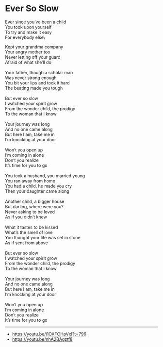 # Ever So Slow

Ever since you’ve been a child\
You took upon yourself\
To try and make it easy\
For everybody else\

Kept your grandma company\
Your angry mother too\
Never letting off your guard\
Afraid of what she’ll do\
\
Your father, though a scholar man\
Was never strong enough\
You bit your lips and took it hard\
The beating made you tough\
\
But ever so slow\
I watched your spirit grow\
From the wonder child, the prodigy\
To the woman that I know\
\
Your journey was long\
And no one came along\
But here I am, take me in\
I’m knocking at your door\
\
Won’t you open up\
I’m coming in alone\
Don’t you realize\
It’s time for you to go\
\
You took a husband, you married young\
You ran away from home\
You had a child, he made you cry\
Then your daughter came along\
\
Another child, a bigger house\
But darling, where were you?\
Never asking to be loved\
As if you didn’t knew\
\
What it tastes to be kissed\
What’s the smell of love\
You thought your life was set in stone\
As if sent from above\
\
But ever so slow\
I watched your spirit grow\
From the wonder child, the prodigy\
To the woman that I know\
\
Your journey was long\
And no one came along\
But here I am, take me in\
I’m knocking at your door\
\
Won’t you open up\
I’m coming in alone\
Don’t you realize\
It’s time for you to go

---
- https://youtu.be/i1OXFOHpVxI?t=796
- https://youtu.be/nhA2BAgztf8

